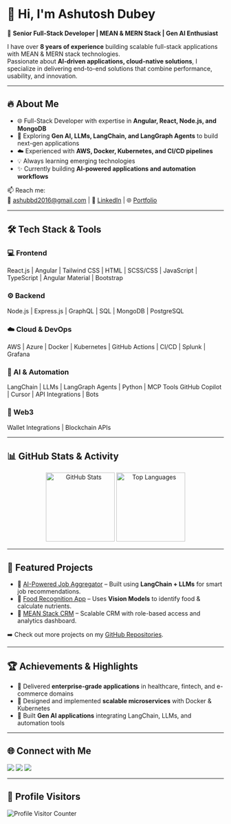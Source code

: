 # 👋 Hi, I'm Ashutosh Dubey

🚀 **Senior Full-Stack Developer | MEAN & MERN Stack | Gen AI Enthusiast**

I have over **8 years of experience** building scalable full-stack applications with MEAN & MERN stack technologies.  
Passionate about **AI-driven applications, cloud-native solutions**, I specialize in delivering end-to-end solutions that combine performance, usability, and innovation.  

---

## 🔥 About Me
- 🌐 Full-Stack Developer with expertise in **Angular, React, Node.js, and MongoDB**
- 🧠 Exploring **Gen AI, LLMs, LangChain, and LangGraph Agents** to build next-gen applications
- ☁️ Experienced with **AWS, Docker, Kubernetes, and CI/CD pipelines**
- 💡 Always learning emerging technologies
- ✨ Currently building **AI-powered applications and automation workflows**

📫 Reach me:  
📧 ashubbd2016@gmail.com | 💼 [LinkedIn](https://www.linkedin.com/in/ashutosh-dubey-44895a12b/) | 🌐 [Portfolio](https://your-portfolio.com)

---

## 🛠️ Tech Stack & Tools

### 💻 Frontend
React.js | Angular | Tailwind CSS | HTML | SCSS/CSS | JavaScript | TypeScript | Angular Material | Bootstrap

### ⚙️ Backend
Node.js | Express.js | GraphQL | SQL | MongoDB | PostgreSQL 

### ☁️ Cloud & DevOps
AWS | Azure | Docker | Kubernetes | GitHub Actions | CI/CD | Splunk | Grafana

### 🤖 AI & Automation
LangChain | LLMs | LangGraph Agents | Python | MCP Tools
GitHub Copilot | Cursor | API Integrations | Bots

### 🔗 Web3
Wallet Integrations | Blockchain APIs

---

## 📊 GitHub Stats & Activity

<p align="center">
  <img src="https://github-readme-stats.vercel.app/api?username=ashu000&show_icons=true&theme=tokyonight" alt="GitHub Stats" height="160"/>
  <img src="https://github-readme-stats.vercel.app/api/top-langs/?username=ashu000&layout=compact&theme=tokyonight" alt="Top Languages" height="160"/>
</p>

---

## 🚀 Featured Projects

- 🔹 [AI-Powered Job Aggregator](https://github.com/your-repo) – Built using **LangChain + LLMs** for smart job recommendations.  
- 🔹 [Food Recognition App](https://github.com/your-repo) – Uses **Vision Models** to identify food & calculate nutrients.  
- 🔹 [MEAN Stack CRM](https://github.com/your-repo) – Scalable CRM with role-based access and analytics dashboard.  

➡️ Check out more projects on my [GitHub Repositories](https://github.com/ashu000?tab=repositories).

---

## 🏆 Achievements & Highlights
- 💼 Delivered **enterprise-grade applications** in healthcare, fintech, and e-commerce domains  
- 🧩 Designed and implemented **scalable microservices** with Docker & Kubernetes  
- 🤖 Built **Gen AI applications** integrating LangChain, LLMs, and automation tools  

---

## 🌐 Connect with Me
<p align="left">
  <a href="mailto:ashubbd2016@gmail.com"><img src="https://img.shields.io/badge/Email-D14836?style=for-the-badge&logo=gmail&logoColor=white"/></a>
  <a href="https://www.linkedin.com/in/ashutosh-dubey-44895a12b/"><img src="https://img.shields.io/badge/LinkedIn-0A66C2?style=for-the-badge&logo=linkedin&logoColor=white"/></a>
  <a href="https://your-portfolio.com"><img src="https://img.shields.io/badge/Portfolio-000000?style=for-the-badge&logo=firefox&logoColor=white"/></a>
</p>

---

## 👀 Profile Visitors
<p align="left">
  <img src="https://komarev.com/ghpvc/?username=ashu000&label=Profile%20Views&color=0e75b6&style=flat" alt="Profile Visitor Counter"/>
</p>
